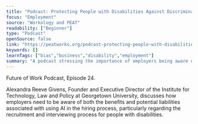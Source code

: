 ```yaml
---
title: "Podcast: Protecting People with Disabilities Against Discrimination with AI in Employment"
focus: "Employment"
source: "Workology and PEAT"
readability: ["Beginner"]
type: "Podcast"
openSource: false
link: "https://peatworks.org/podcast-protecting-people-with-disabilities-against-discrimination-with-ai-in-employment/"
keywords: []
learnTags: ["bias","business","disability","employment"]
summary: "A podcast stressing the importance of employers being aware of the benefits and risks of using AI in the hiring process, particularly when recruiting and interviewing people with disabilities. "
---
```

Future of Work Podcast, Episode 24.

Alexandra Reeve Givens, Founder and Executive Director of the Institute for Technology, Law and Policy at Georgetown University, discusses how employers need to be aware of both the benefits and potential liabilities associated with using AI in the hiring process, particularly regarding the recruitment and interviewing process for people with disabilities.
